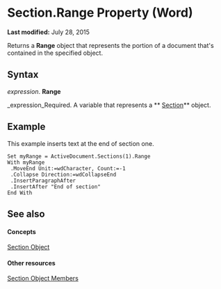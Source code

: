
# Section.Range Property (Word)

 **Last modified:** July 28, 2015

Returns a  **Range** object that represents the portion of a document that's contained in the specified object.

## Syntax

 _expression_. **Range**

 _expression_Required. A variable that represents a  ** [Section](3fe563d8-fc05-c17a-e67b-c50eea7e7f13.md)** object.


## Example

This example inserts text at the end of section one.


```
Set myRange = ActiveDocument.Sections(1).Range 
With myRange 
 .MoveEnd Unit:=wdCharacter, Count:=-1 
 .Collapse Direction:=wdCollapseEnd 
 .InsertParagraphAfter 
 .InsertAfter "End of section" 
End With
```


## See also


#### Concepts


 [Section Object](3fe563d8-fc05-c17a-e67b-c50eea7e7f13.md)
#### Other resources


 [Section Object Members](bcfdb17e-6f7b-2b21-9f63-7aaca69bd727.md)
